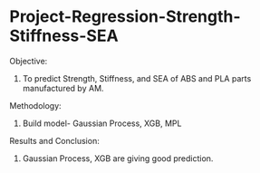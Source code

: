 # Project-Regression-Strength-Stiffness-SEA
Objective:
1. To predict Strength, Stiffness, and SEA of ABS and PLA parts manufactured by AM.


Methodology:
1. Build model- Gaussian Process, XGB, MPL

Results and Conclusion:
1. Gaussian Process, XGB are giving good prediction.
